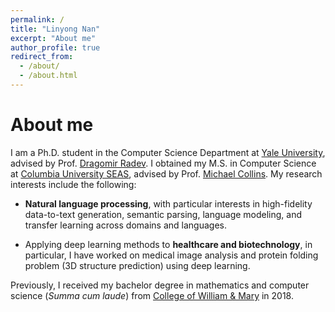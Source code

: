 ```yaml
---
permalink: /
title: "Linyong Nan"
excerpt: "About me"
author_profile: true
redirect_from:
  - /about/
  - /about.html
---
```


About me
=====

I am a Ph.D. student in the Computer Science Department at [Yale University](https://cpsc.yale.edu/), advised by Prof. [Dragomir Radev](http://www.cs.yale.edu/homes/radev/). I obtained my M.S. in Computer Science at [Columbia University SEAS](https://engineering.columbia.edu/), advised by Prof. [Michael Collins](http://www.cs.columbia.edu/~mcollins/). My research interests include the following:
<!-- (details of my past research can be found [here](https://linyongnan.github.io/research/)): -->

* **Natural language processing**, with particular interests in high-fidelity data-to-text generation, semantic parsing, language modeling, and transfer learning across domains and languages.

* Applying deep learning methods to **healthcare and biotechnology**, in particular, I have worked on medical image analysis and protein folding problem (3D structure prediction) using deep learning.

<!-- * **Adversarial machine learning, robustness and interpretability** of machine learning systems. -->

Previously, I received my bachelor degree in mathematics and computer science (*Summa cum laude*) from [College of William & Mary](https://www.wm.edu/) in 2018.

